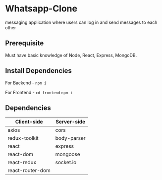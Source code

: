 # Whatsapp-Clone

messaging application where users can log in and send messages to each other

## Prerequisite

Must have basic knowledge of Node, React, Express, MongoDB.

## Install Dependencies

For Backend - `npm i`

For Frontend - `cd frontend` `npm i` 

## Dependencies

| Client-side             | Server-side          |
|-------------------------|----------------------|
| axios  |cors|
| redux-toolkit| body-parser |
| react   |express|
| react-dom  | mongoose|
| react-redux | socket.io|
| react-router-dom| 

